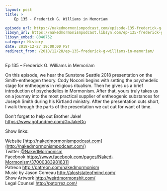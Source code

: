 ```yaml
---
layout: post
title: >
    Ep 135 - Frederick G. Williams in Memoriam

episode_url: https://nakedmormonismpodcast.com/episode-135-frederick-g-williams-memoriam/
libsyn_url: https://nakedmormonismpodcast.libsyn.com/ep-135-frederick-g-williams-in-memoriam
libsyn_embed: 8040752
category: History
date: 2018-12-27 19:00:00 PST
redirect_from: /2018/12/28/ep-135-frederick-g-williams-in-memoriam/
---
```


Ep 135 – Frederick G. Williams in Memoriam

On this episode, we hear the Sunstone Seattle 2018 presentation on the
Smith-entheogen theory. Cody Noconi begins with setting the psychedelic
stage for entheogens in religious ritualism. Then he gives us a brief
introduction of psychedelics in Mormonism. After that, yours truly takes
us on a journey into the most practical supplier of entheogenic
substances for Joseph Smith during his Kirtland ministry. After the
presentation cuts short, I walk through the parts of the presentation we
cut out for want of time.

Don’t forget to help out Brother Jake\!  
<https://www.gofundme.com/GoJakeGo>

Show links:

Website [http://nakedmormonismpodcast.com](http://nakedmormonismpodcast.com/)  
Twitter [@NakedMormonism](https://twitter.com/NakedMormonism)  
Facebook <https://www.facebook.com/pages/Naked-Mormonism/370003839816311>  
Patreon <http://patreon.com/nakedmormonism>  
Music by Jason Comeau <http://aloststateofmind.com/>  
Show Artwork <http://weirdmormonshit.com/>  
Legal Counsel <http://patorrez.com/>
